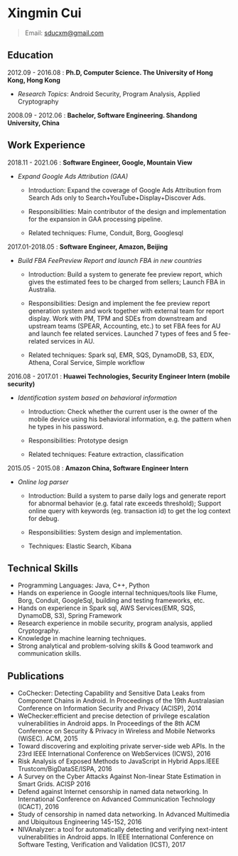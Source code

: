 Xingmin Cui
============
> Email: sducxm@gmail.com


Education
---------
2012.09 - 2016.08
:   **Ph.D, Computer Science. The University of Hong Kong, Hong Kong**

*    *Research Topics*: Android Security, Program Analysis, Applied Cryptography

2008.09 - 2012.06
:   **Bachelor, Software Engineering. Shandong University, China** 


Work Experience
---------------
2018.11 - 2021.06
:   **Software Engineer, Google, Mountain View**

*   *Expand Google Ads Attribution (GAA)*

    * Introduction: Expand the coverage of Google Ads Attribution from Search Ads only to Search+YouTube+Display+Discover Ads.

    * Responsibilities: Main contributor of the design and implementation for the expansion in GAA processing pipeline.
    
    * Related techniques: Flume, Conduit, Borg, Googlesql

2017.01-2018.05
:   **Software Engineer, Amazon, Beijing**

*   *Build FBA FeePreview Report and launch FBA in new countries*

    * Introduction: Build a system to generate fee preview report, which gives the estimated fees to be charged from sellers; Launch FBA in Australia.

    * Responsibilities: Design and implement the fee preview report generation system and work together with external team for report display. Work with PM, TPM and SDEs from downstream and upstream teams (SPEAR, Accounting, etc.) to set FBA fees for AU and launch fee related services. Launched 7 types of fees and 5 fee-related services in AU.

    * Related techniques: Spark sql, EMR, SQS, DynamoDB, S3, EDX, Athena, Coral Service, Simple workflow

2016.08 - 2017.01
:   **Huawei Technologies, Security Engineer Intern (mobile security)**

*   *Identification system based on behavioral information* 

    * Introduction: Check whether the current user is the owner of the mobile device using his behavioral information, e.g. the pattern when he types in his password.
     
    * Responsibilities: Prototype design

    * Related techniques: Feature extraction, classification

2015.05 - 2015.08
:   **Amazon China, Software Engineer Intern**

*    *Online log parser* 
    
     * Introduction: Build a system to parse daily logs and generate report for abnormal behavior (e.g. fatal rate exceeds threshold); Support online query with keywords (eg. transaction id) to get the log context for debug.
     * Responsibilities: System design and implementation.
     
     * Techniques: Elastic Search, Kibana

Technical Skills
----------------
* Programming Languages: Java, C++, Python
* Hands on experience in Google internal techniques/tools like Flume, Borg, Conduit, GoogleSql, building and testing frameworks, etc. 
* Hands on experience in Spark sql, AWS Services(EMR, SQS, DynamoDB, S3), Spring Framework
* Research experience in mobile security, program analysis, applied Cryptography.
* Knowledge in machine learning techniques.
* Strong analytical and problem-solving skills & Good teamwork and communication skills.


Publications
------------
* CoChecker: Detecting Capability and Sensitive Data Leaks from Component Chains in Android. In Proceedings of the 19th Australasian Conference on Information Security and Privacy (ACISP), 2014
* WeChecker:efficient and precise detection of privilege escalation vulnerabilities in Android apps. In Proceedings of the 8th ACM Conference on Security & Privacy in Wireless and Mobile Networks (WiSEC). ACM, 2015
* Toward discovering and exploiting private server-side web APIs. In the 23rd IEEE International Conference on WebServices (ICWS), 2016
* Risk Analysis of Exposed Methods to JavaScript in Hybrid Apps.IEEE Trustcom/BigDataSE/ISPA, 2016
* A Survey on the Cyber Attacks Against Non-linear State Estimation in Smart Grids. ACISP 2016
* Defend against Internet censorship in named data networking. In International Conference on Advanced Communication Technology (ICACT), 2016
* Study of censorship in named data networking. In Advanced Multimedia and Ubiquitous Engineering 145-152, 2016
* NIVAnalyzer: a tool for automatically detecting and verifying next-intent vulnerabilities in Android apps. In IEEE International Conference on Software Testing, Verification and Validation (ICST), 2017
